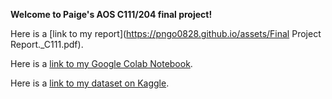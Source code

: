 **Welcome to Paige's AOS C111/204 final project!**



Here is a [link to my report](https://pngo0828.github.io/assets/Final Project Report._C111.pdf).


Here is a [link to my Google Colab Notebook](https://colab.research.google.com/drive/1PEr6oxB2rIcs6Gax_qM6RqmpJDcMfzhH?usp=sharing).


Here is a [link to my dataset on Kaggle](https://www.kaggle.com/datasets/dipam7/student-grade-prediction/data).
